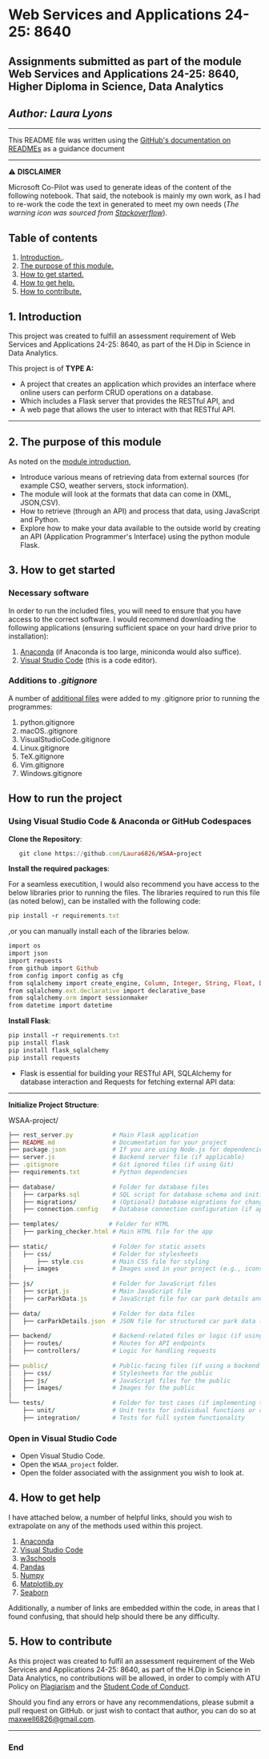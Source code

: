 # Web Services and Applications 24-25: 8640

## Assignments submitted as part of the module Web Services and Applications 24-25: 8640, Higher Diploma in Science, Data Analytics

## *Author: Laura Lyons*

***

This README file was written using the [GitHub's documentation on READMEs](https://docs.github.com/en/repositories/managing-your-repositorys-settings-and-features/customizing-your-repository/about-readmes) as a guidance document
***

  &#x26a0;&#xfe0f; **DISCLAIMER**

  Microsoft Co-Pilot was used to generate ideas of the content of the following notebook. That said, the notebook is mainly my own work, as I had to re-work the code the text in generated to meet my own needs (*The warning icon was sourced from [Stackoverflow](https://stackoverflow.com/questions/50544499/how-to-make-a-styled-markdown-admonition-box-in-a-github-gist)*).

## **Table of contents**

1. [Introduction.](#1-introduction).
1. [The purpose of this module.](#2-the-purpose-of-this-module)
1. [How to get started.](#3-how-to-get-started)
1. [How to get help.](#4-how-to-get-help)
1. [How to contribute.](#5-how-to-contribute)

## 1. Introduction

This project was created to fulfill an assessment requirement of Web Services and Applications 24-25: 8640, as part of the H.Dip in Science in Data Analytics.

This project is of **TYPE A:**

- A project that creates an application which provides an interface where online users can perform CRUD operations on a database.
- Which includes a Flask server that provides the RESTful API, and
- A web page that allows the user to interact with that RESTful API.

***

## 2. The purpose of this module

As noted on the [module introduction](https://vlegalwaymayo.atu.ie/course/view.php?id=12365),

- Introduce various means of retrieving data from external sources (for example CSO, weather servers, stock information).
- The module will look at the formats that data can come in (XML, JSON,CSV).
- How to retrieve (through an API) and process that data, using JavaScript and Python.
- Explore how to make your data available to the outside world by creating an API (Application Programmer's Interface) using the python module Flask.

## 3. How to get started

### Necessary software

In order to run the included files, you will need to ensure that you have access to the correct software. I would recommend downloading the following applications (ensuring sufficient space on your hard drive prior to installation):

1. [Anaconda](https://www.atu.ie/sites/default/files/2024-02/aqae022-academic-integrity-policy-1.pdf) (if Anaconda is too large, miniconda would also suffice).
2. [Visual Studio Code](https://code.visualstudio.com/Download) (this is a code editor).

### **Additions to** *.gitignore*

A number of [additional files](https://github.com/github/gitignore/tree/main/Global) were added to my .gitignore prior to running the programmes:

  1. python.gitignore
  2. macOS..gitignore
  3. VisualStudioCode.gitignore
  4. Linux.gitignore
  5. TeX.gitignore
  6. Vim.gitignore
  7. Windows.gitignore

## How to run the project

### Using Visual Studio Code & Anaconda or GitHub Codespaces

**Clone the Repository**:

```ruby
   git clone https://github.com/Laura6826/WSAA-project
```

**Install the required packages**:

For a seamless executition, I would also recommend you have access to the below libraries prior to running the files. The libraries required to run this file (as noted below), can be installed with the following code:

```ruby
pip install -r requirements.txt
```

,or you can manually install each of the libraries below.

```ruby
import os
import json
import requests
from github import Github
from config import config as cfg
from sqlalchemy import create_engine, Column, Integer, String, Float, DateTime
from sqlalchemy.ext.declarative import declarative_base
from sqlalchemy.orm import sessionmaker
from datetime import datetime
```

**Install Flask**:

```ruby
pip install -r requirements.txt
pip install flask 
pip install flask_sqlalchemy
pip install requests
```

- Flask is essential for building your RESTful API, SQLAlchemy for database interaction and Requests for fetching external API data:

***

**Initialize Project Structure**:

WSAA-project/

```ruby
├── rest_server.py           # Main Flask application
├── README.md                # Documentation for your project
├── package.json             # If you are using Node.js for dependencies
├── server.js                # Backend server file (if applicable)
├── .gitignore               # Git ignored files (if using Git)
├── requirements.txt         # Python dependencies
│
├── database/                # Folder for database files
│   ├── carparks.sql         # SQL script for database schema and initial data
│   ├── migrations/          # (Optional) Database migrations for changes
│   ├── connection.config    # Database connection configuration (if applicable)
│
├── templates/              # Folder for HTML
│   ├── parking_checker.html # Main HTML file for the app
│
├── static/                  # Folder for static assets
│   ├── css/                 # Folder for stylesheets
│       ├── style.css        # Main CSS file for styling
│   ├── images               # Images used in your project (e.g., icons, backgrounds)
│
├── js/                      # Folder for JavaScript files
│   ├── script.js            # Main JavaScript file
│   ├── carParkData.js       # JavaScript file for car park details and logic
│
├── data/                    # Folder for data files
│   ├── carParkDetails.json  # JSON file for structured car park data (if applicable)
│
├── backend/                 # Backend-related files or logic (if using a framework like Node.js, Django, etc.)
│   ├── routes/              # Routes for API endpoints
│   ├── controllers/         # Logic for handling requests
│
├── public/                  # Public-facing files (if using a backend framework like Express.js)
│   ├── css/                 # Stylesheets for the public
│   ├── js/                  # JavaScript files for the public
│   ├── images/              # Images for the public
│
└── tests/                   # Folder for test cases (if implementing testing)
    ├── unit/                # Unit tests for individual functions or components
    ├── integration/         # Tests for full system functionality
```

### Open in Visual Studio Code

- Open Visual Studio Code.
- Open the `WSAA_project` folder.
- Open the folder associated with the assignment you wish to look at.

## 4. How to get help

I have attached below, a number of helpful links, should you wish to extrapolate on any of the methods used within this project.

1. [Anaconda](https://www.atu.ie/sites/default/files/2024-02/aqae022-academic-integrity-policy-1.pdf)
1. [Visual Studio Code](https://code.visualstudio.com/Download)
1. [w3schools](https://www.w3schools.com/)
1. [Pandas](https://pandas.pydata.org/)
1. [Numpy](https://numpy.org/)
1. [Matplotlib.py](https://matplotlib.org/)
1. [Seaborn](https://seaborn.pydata.org/)

Additionally, a number of links are embedded within the code, in areas that I found confusing, that should help should there be any difficulty.

## 5. How to contribute

As this project was created to fulfil an assessment requirement of the Web Services and Applications 24-25: 8640, as part of the H.Dip in Science in Data Analytics, no contributions will be allowed, in order to comply with ATU Policy on [Plagiarism](https://www.atu.ie/sites/default/files/2024-02/aqae022-academic-integrity-policy-1.pdf) and the [Student Code of Conduct](https://www.atu.ie/sites/default/files/2022-08/Student%20Code_Final_August_2022.pdf).

Should you find any errors or have any recommendations, please submit a pull request on GitHub. or just wish to contact that author, you can do so at <maxwell6826@gmail.com>.

***

### End
